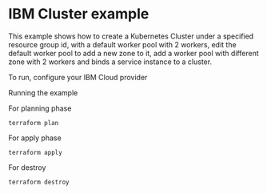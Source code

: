 # IBM Cluster example

This example shows how to create a Kubernetes Cluster under a specified resource group id, with a default worker pool with 2 workers, edit the default worker pool to add a new zone to it, add a worker pool with different zone with 2 workers and binds a service instance to a cluster.

To run, configure your IBM Cloud provider

Running the example

For planning phase

```shell
terraform plan
```

For apply phase

```shell
terraform apply
```

For destroy

```shell
terraform destroy
```
